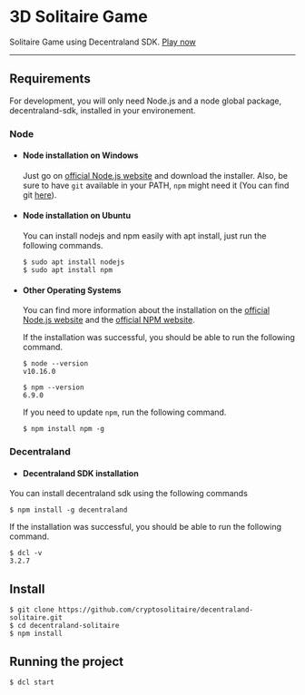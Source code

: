 # 3D Solitaire Game

Solitaire Game using Decentraland SDK. [Play now](https://3d.cryptosolitaire.now.sh/)

---
## Requirements

For development, you will only need Node.js and a node global package, decentraland-sdk, installed in your environement.

### Node
- #### Node installation on Windows

  Just go on [official Node.js website](https://nodejs.org/) and download the installer.
Also, be sure to have `git` available in your PATH, `npm` might need it (You can find git [here](https://git-scm.com/)).

- #### Node installation on Ubuntu

  You can install nodejs and npm easily with apt install, just run the following commands.

      $ sudo apt install nodejs
      $ sudo apt install npm

- #### Other Operating Systems

  You can find more information about the installation on the [official Node.js website](https://nodejs.org/) and the [official NPM website](https://npmjs.org/).

  If the installation was successful, you should be able to run the following command.

      $ node --version
      v10.16.0

      $ npm --version
      6.9.0

  If you need to update `npm`, run the following command.

      $ npm install npm -g

### Decentraland
 - #### Decentraland SDK installation

  You can install decentraland sdk using the following commands

    $ npm install -g decentraland

  If the installation was successful, you should be able to run the following command.

    $ dcl -v
    3.2.7

## Install

    $ git clone https://github.com/cryptosolitaire/decentraland-solitaire.git
    $ cd decentraland-solitaire
    $ npm install

## Running the project

    $ dcl start


